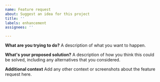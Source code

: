 ```yaml
---
name: Feature request
about: Suggest an idea for this project
title: ''
labels: enhancement
assignees: ''

---
```

**What are you trying to do?**
A description of what you want to happen.

**What's your proposed solution?**
A description of how you think this could be solved, including any alternatives that you considered.

**Additional context**
Add any other context or screenshots about the feature request here.
